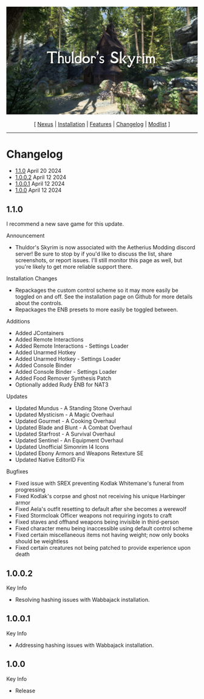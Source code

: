 ![](https://raw.githubusercontent.com/JWoolley00/Thuldors-Skyrim/main/thuldor's%20skyrim.jpg)

<p align="center">
  [ <a href="https://www.nexusmods.com/skyrimspecialedition/mods/116515">Nexus</a> |
    <a href="https://github.com/JWoolley00/Thuldors-Skyrim/blob/main/README.md">Installation</a> |
    <a href="https://github.com/JWoolley00/Thuldors-Skyrim/blob/main/FEATURES.md">Features</a> | 
    <a href="https://github.com/JWoolley00/Thuldors-Skyrim/blob/main/CHANGELOG.md">Changelog</a> | 
    <a href="https://loadorderlibrary.com/lists/thuldors-skyrim">Modlist</a> ]
</p>

---

# Changelog

- [1.1.0](#110) April 20 2024
- [1.0.0.2](#1002) April 12 2024
- [1.0.0.1](#1001) April 12 2024
- [1.0.0](#100) April 12 2024

## 1.1.0

I recommend a new save game for this update.

Announcement

- Thuldor's Skyrim is now associated with the Aetherius Modding discord server! Be sure to stop by if you'd like to discuss the list, share screenshots, or report issues. I'll still monitor this page as well, but you're likely to get more reliable support there.

Installation Changes

- Repackages the custom control scheme so it may more easily be toggled on and off. See the installation page on Github for more details about the controls.
- Repackages the ENB presets to more easily be toggled between.

Additions

- Added JContainers
- Added Remote Interactions
- Added Remote Interactions - Settings Loader
- Added Unarmed Hotkey
- Added Unarmed Hotkey - Settings Loader
- Added Console Binder
- Added Console Binder - Settings Loader
- Added Food Remover Synthesis Patch
- Optionally added Rudy ENB for NAT3

Updates

- Updated Mundus - A Standing Stone Overhaul
- Updated Mysticism - A Magic Overhaul
- Updated Gourmet - A Cooking Overhaul
- Updated Blade and Blunt - A Combat Overhaul
- Updated Starfrost - A Survival Overhaul
- Updated Sentinel - An Equipment Overhaul
- Updated Unofficial Simonrim I4 Icons
- Updated Ebony Armors and Weapons Retexture SE
- Updated Native EditorID Fix

Bugfixes

- Fixed issue with SREX preventing Kodlak Whitemane's funeral from progressing
- Fixed Kodlak's corpse and ghost not receiving his unique Harbinger armor
- Fixed Aela's outfit resetting to default after she becomes a werewolf
- Fixed Stormcloak Officer weapons not requiring ingots to craft
- Fixed staves and offhand weapons being invisible in third-person
- Fixed character menu being inaccessible using default control scheme
- Fixed certain miscellaneous items not having weight; now only books should be weightless
- Fixed certain creatures not being patched to provide experience upon death

## 1.0.0.2

Key Info

- Resolving hashing issues with Wabbajack installation.

## 1.0.0.1

Key Info

- Addressing hashing issues with Wabbajack installation.

## 1.0.0

Key Info

 - Release
